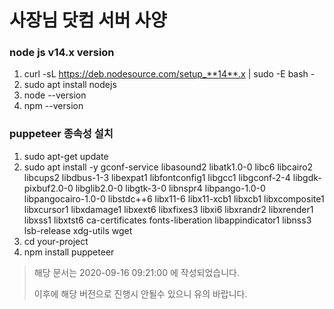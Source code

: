 # 사장님 닷컴 서버 사양

### node js v14.x version

1. curl -sL https://deb.nodesource.com/setup_**14**.x | sudo -E bash -
2. sudo apt install nodejs
3. node --version
4. npm --version



### puppeteer 종속성 설치

1. sudo apt-get update
2. sudo apt install -y gconf-service libasound2 libatk1.0-0 libc6 libcairo2 libcups2 libdbus-1-3 libexpat1 libfontconfig1 libgcc1 libgconf-2-4 libgdk-pixbuf2.0-0 libglib2.0-0 libgtk-3-0 libnspr4 libpango-1.0-0 libpangocairo-1.0-0 libstdc++6 libx11-6 libx11-xcb1 libxcb1 libxcomposite1 libxcursor1 libxdamage1 libxext6 libxfixes3 libxi6 libxrandr2 libxrender1 libxss1 libxtst6 ca-certificates fonts-liberation libappindicator1 libnss3 lsb-release xdg-utils wget
3. cd your-project
4. npm install puppeteer





> 해당 문서는 2020-09-16 09:21:00 에 작성되었습니다.
>
> 이후에 해당 버전으로 진행시 안될수 있으니 유의 바랍니다.